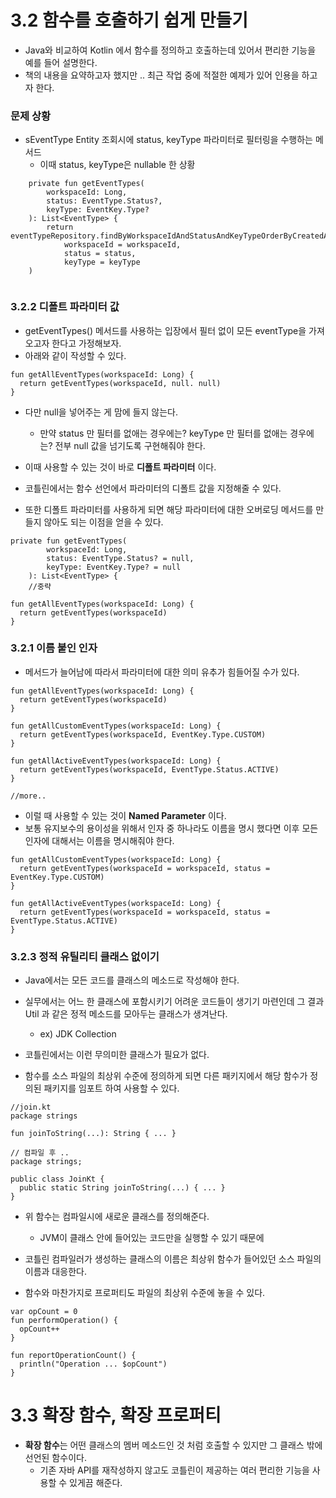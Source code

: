 # 3.2 함수를 호출하기 쉽게 만들기

- Java와 비교하여 Kotlin 에서 함수를 정의하고 호출하는데 있어서 편리한 기능을 예를 들어 설명한다.
- 책의 내용을 요약하고자 했지만 .. 최근 작업 중에 적절한 예제가 있어 인용을 하고자 한다.

### 문제 상황

- sEventType Entity 조회시에 status, keyType 파라미터로 필터링을 수행하는 메서드 
  - 이때 status, keyType은 nullable 한 상황

```
    private fun getEventTypes(
        workspaceId: Long,
        status: EventType.Status?,
        keyType: EventKey.Type?
    ): List<EventType> {
        return eventTypeRepository.findByWorkspaceIdAndStatusAndKeyTypeOrderByCreatedAtDesc(
            workspaceId = workspaceId,
            status = status,
            keyType = keyType
    )
    
```

### 3.2.2 디폴트 파라미터 값 

- getEventTypes() 메서드를 사용하는 입장에서 필터 없이 모든 eventType을 가져오고자 한다고 가정해보자.
- 아래와 같이 작성할 수 있다.

```
fun getAllEventTypes(workspaceId: Long) {
  return getEventTypes(workspaceId, null. null)
}
```

- 다만 null을 넣어주는 게 맘에 들지 않는다. 
  - 만약 status 만 필터를 없애는 경우에는? keyType 만 필터를 없애는 경우에는? 전부 null 값을 넘기도록 구현해줘야 한다. 



- 이때 사용할 수 있는 것이 바로 **디폴트 파라미터** 이다.
- 코틀린에서는 함수 선언에서 파라미터의 디폴트 값을 지정해줄 수 있다. 
- 또한 디폴트 파라미터를 사용하게 되면 해당 파라미터에 대한 오버로딩 메서드를 만들지 않아도 되는 이점을 얻을 수 있다.

```
private fun getEventTypes(
        workspaceId: Long,
        status: EventType.Status? = null,
        keyType: EventKey.Type? = null
    ): List<EventType> {
    //중략
    
fun getAllEventTypes(workspaceId: Long) {
  return getEventTypes(workspaceId)
}
```



### 3.2.1 이름 붙인 인자

- 메서드가 늘어남에 따라서 파라미터에 대한 의미 유추가 힘들어질 수가 있다. 

```
fun getAllEventTypes(workspaceId: Long) {
  return getEventTypes(workspaceId)
}

fun getAllCustomEventTypes(workspaceId: Long) {
  return getEventTypes(workspaceId, EventKey.Type.CUSTOM)
}

fun getAllActiveEventTypes(workspaceId: Long) {
  return getEventTypes(workspaceId, EventType.Status.ACTIVE)
}

//more..
```



- 이럴 때 사용할 수 있는 것이 **Named Parameter** 이다.
- 보통 유지보수의 용이성을 위해서 인자 중 하나라도 이름을 명시 했다면 이후 모든 인자에 대해서는 이름을 명시해줘야 한다.

```
fun getAllCustomEventTypes(workspaceId: Long) {
  return getEventTypes(workspaceId = workspaceId, status = EventKey.Type.CUSTOM)
}

fun getAllActiveEventTypes(workspaceId: Long) {
  return getEventTypes(workspaceId = workspaceId, status = EventType.Status.ACTIVE)
}
```



### 3.2.3 정적 유틸리티 클래스 없이기 

- Java에서는 모든 코드를 클래스의 메소드로 작성해야 한다. 
- 실무에서는 어느 한 클래스에 포함시키기 어려운 코드들이 생기기 마련인데 그 결과 Util 과 같은 정적 메소드를 모아두는 클래스가 생겨난다. 
  - ex) JDK Collection



- 코틀린에서는 이런 무의미한 클래스가 필요가 없다. 
- 함수를 소스 파일의 최상위 수준에 정의하게 되면 다른 패키지에서 해당 함수가 정의된 패키지를 임포트 하여 사용할 수 있다. 

```
//join.kt
package strings

fun joinToString(...): String { ... }

// 컴파일 후 ..
package strings;

public class JoinKt {
  public static String joinToString(...) { ... }
}
```



- 위 함수는 컴파일시에 새로운 클래스를 정의해준다.
  - JVM이 클래스 안에 들어있는 코드만을 실행할 수 있기 때문에 
- 코틀린 컴파일러가 생성하는 클래스의 이름은 최상위 함수가 들어있던 소스 파일의 이름과 대응한다. 



- 함수와 마찬가지로 프로퍼티도 파일의 최상위 수준에 놓을 수 있다. 

```
var opCount = 0
fun performOperation() {
  opCount++
}

fun reportOperationCount() {
  println("Operation ... $opCount")
}
```



# 3.3 확장 함수, 확장 프로퍼티

- **확장 함수**는 어떤 클래스의 멤버 메소드인 것 처럼 호출할 수 있지만 그 클래스 밖에 선언된 함수이다. 
  - 기존 자바 API를 재작성하지 않고도 코틀린이 제공하는 여러 편리한 기능을 사용할 수 있게끔 해준다.